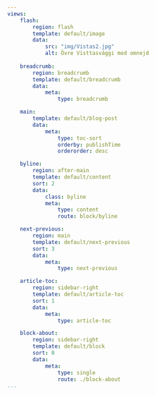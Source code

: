 ```yaml
---
views:
    flash:
        region: flash
        template: default/image
        data:
            src: "img/Vistas2.jpg"
            alt: Övre Visttasvággi med omnejd
            
    breadcrumb:
        region: breadcrumb
        template: default/breadcrumb
        data:
            meta: 
                type: breadcrumb

    main:
        template: default/blog-post
        data:
            meta:
                type: toc-sort
                orderby: publishTime
                orderorder: desc

    byline:
        region: after-main
        template: default/content
        sort: 2
        data:
            class: byline
            meta:
                type: content
                route: block/byline

    next-previous:
        region: main
        template: default/next-previous
        sort: 3
        data:
            meta: 
                type: next-previous

    article-toc:
        region: sidebar-right
        template: default/article-toc
        sort: 1
        data:
            meta: 
                type: article-toc

    block-about:
        region: sidebar-right
        template: default/block
        sort: 0
        data:
            meta: 
                type: single
                route: ./block-about
...
```

